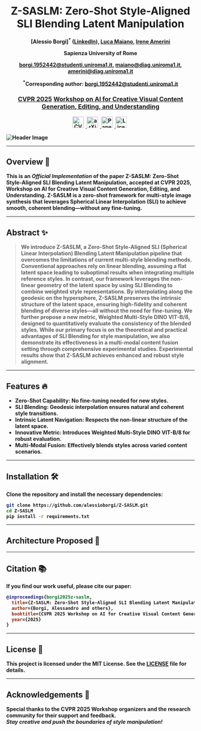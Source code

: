 <div align="center">

# <b>Z-SASLM: Zero-Shot Style-Aligned SLI Blending Latent Manipulation

[Alessio Borgi]<sup>*</sup> (<a href="https://www.linkedin.com/in/alessio-borgi-a85b461a2/">LinkedIn</a>), [Luca Maiano](https://scholar.google.com/citations?user=FZyBVqkAAAAJ&hl=it&oi=ao), [Irene Amerini](https://scholar.google.com/citations?user=4ZDhr6UAAAAJ&hl=it&oi=ao)

Sapienza University of Rome
<p>
  <a href="mailto:borgi.1952442@studenti.uniroma1.it">borgi.1952442@studenti.uniroma1.it</a>,
  <a href="mailto:maiano@diag.uniroma1.it">maiano@diag.uniroma1.it</a>,
  <a href="mailto:amerini@diag.uniroma1.it">amerini@diag.uniroma1.it</a>
</p>

<p align="center"><sup>*</sup>Corresponding author: <a href="mailto:borgi.1952442@studenti.uniroma1.it">borgi.1952442@studenti.uniroma1.it</a></p>

### <b>[CVPR 2025](https://cvpr.thecvf.com/) [Workshop on AI for Creative Visual Content Generation, Editing, and Understanding](https://cveu.github.io/)

</div>


</div>

<p align="center">
  <a href="https://cveu.github.io/">
    <img src="https://img.shields.io/badge/CVPR%202025-Workshop-blue" alt="CVPR 2025 Workshop Accepted" style="height: 30px; margin-right: 5px;">
  </a>
  <a href="https://arxiv.org/abs/XXXX">
    <img src="https://img.shields.io/badge/arXiv-XXXX-orange" alt="arXiv" style="height: 30px; margin-right: 5px;">
  </a>
  <a href="https://github.com/alessioborgi/Z-SASLM">
    <img src="https://img.shields.io/badge/Paper-Accepted-green" alt="Paper Accepted" style="height: 30px; margin-right: 5px;">
  </a>
  <a href="LICENSE">
    <img src="https://img.shields.io/badge/License-MIT-yellow.svg" alt="License: MIT" style="height: 30px; margin-right: 5px;">
  </a>

</p>


![Header Image](./assets/cover_image.gif)

---

## Overview 🚀

This is an *Official Implementation* of the paper **Z-SASLM: Zero-Shot Style-Aligned SLI Blending Latent Manipulation**, accepted at **CVPR 2025, Workshop on AI for Creative Visual Content Generation, Editing, and Understanding**. Z-SASLM is a zero-shot framework for multi-style image synthesis that leverages Spherical Linear Interpolation (SLI) to achieve smooth, coherent blending—without any fine-tuning. 

---

## Abstract ✨

> We introduce **Z-SASLM**, a **Zero-Shot Style-Aligned SLI (Spherical Linear Interpolation) Blending Latent Manipulation** pipeline that overcomes the limitations of current multi-style blending methods. Conventional approaches rely on linear blending, assuming a flat latent space leading to suboptimal results when integrating multiple reference styles. In contrast, our framework leverages the non-linear geometry of the latent space by using SLI Blending to combine weighted style representations. By interpolating along the geodesic on the hypersphere, Z-SASLM preserves the intrinsic structure of the latent space, ensuring high-fidelity and coherent blending of diverse styles—all without the need for fine-tuning. We further propose a new metric, Weighted Multi-Style DINO VIT-B/8, designed to quantitatively evaluate the consistency of the blended styles. While our primary focus is on the theoretical and practical advantages of SLI Blending for style manipulation, we also demonstrate its effectiveness in a multi-modal content fusion setting through comprehensive experimental studies. Experimental results show that Z-SASLM achieves enhanced and robust style alignment. 

---

## Features 🔥

- **Zero-Shot Capability:** No fine-tuning needed for new styles.
- **SLI Blending:** Geodesic interpolation ensures natural and coherent style transitions.
- **Intrinsic Latent Navigation:** Respects the non-linear structure of the latent space.
- **Innovative Metric:** Introduces Weighted Multi-Style DINO VIT-B/8 for robust evaluation.
- **Multi-Modal Fusion:** Effectively blends styles across varied content scenarios.

---

## Installation 🛠️

Clone the repository and install the necessary dependencies:

```bash
git clone https://github.com/alessioborgi/Z-SASLM.git
cd Z-SASLM
pip install -r requirements.txt
```

---

## Architecture Proposed 📐


---

## Citation 📚

If you find our work useful, please cite our paper:

```bibtex
@inproceedings{borgi2025z-saslm,
  title={Z-SASLM: Zero-Shot Style-Aligned SLI Blending Latent Manipulation},
  author={Borgi, Alessandro and others},
  booktitle={CVPR 2025 Workshop on AI for Creative Visual Content Generation, Editing and Understanding},
  year={2025}
}
```

---

## License 📄

This project is licensed under the MIT License. See the [LICENSE](LICENSE) file for details.

---

## Acknowledgements 🙏

Special thanks to the CVPR 2025 Workshop organizers and the research community for their support and feedback.  
*Stay creative and push the boundaries of style manipulation!*
